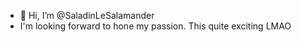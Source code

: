 - 👋 Hi, I’m @SaladinLeSalamander
- I'm looking forward to hone my passion. This quite exciting LMAO

